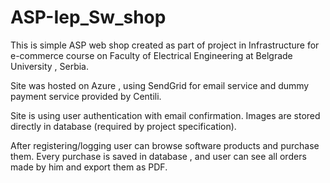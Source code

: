 # ASP-Iep_Sw_shop

This is simple ASP web shop created as part of project in 
Infrastructure for e-commerce course on Faculty of Electrical Engineering 
at Belgrade University , Serbia.

Site was hosted on Azure , using SendGrid for email service and dummy payment service provided by Centili.

Site is using user authentication with email confirmation.
Images are stored directly in database (required by project specification).

After registering/logging user can browse software products and purchase them.
Every purchase is saved in database , and user can see all orders made by him and export them as PDF.
